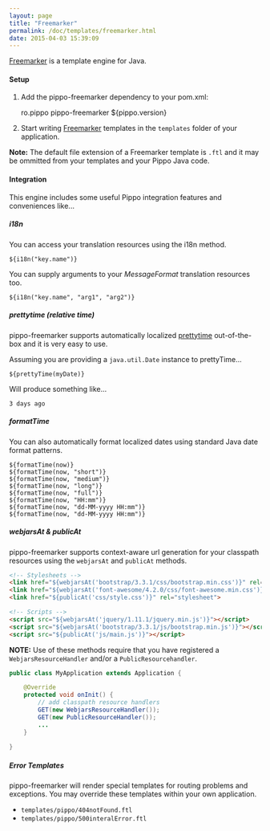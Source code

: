 ```yaml
---
layout: page
title: "Freemarker"
permalink: /doc/templates/freemarker.html
date: 2015-04-03 15:39:09
---
```


[Freemarker][freemarker] is a template engine for Java.

#### Setup

1) Add the pippo-freemarker dependency to your pom.xml:

    <dependency>
        <groupId>ro.pippo</groupId>
        <artifactId>pippo-freemarker</artifactId>
        <version>${pippo.version}</version>
    </dependency>

2)  Start writing [Freemarker][freemarker] templates in the `templates` folder of your application.  

**Note:** The default file extension of a Freemarker template is `.ftl` and it may be ommitted from your templates and your Pippo Java code.

#### Integration

This engine includes some useful Pippo integration features and conveniences like... 

##### i18n

You can access your translation resources using the i18n method.

    ${i18n("key.name")}

You can supply arguments to your *MessageFormat* translation resources too.

    ${i18n("key.name", "arg1", "arg2")}

##### prettytime (relative time)

pippo-freemarker supports automatically localized [prettytime][prettytime] out-of-the-box and it is very easy to use.

Assuming you are providing a `java.util.Date` instance to prettyTime...

    ${prettyTime(myDate)}

Will produce something like...

    3 days ago

##### formatTime

You can also automatically format localized dates using standard Java date format patterns.

    ${formatTime(now)}
    ${formatTime(now, "short")}
    ${formatTime(now, "medium")}
    ${formatTime(now, "long")}
    ${formatTime(now, "full")}
    ${formatTime(now, "HH:mm")}
    ${formatTime(now, "dd-MM-yyyy HH:mm")}
    ${formatTime(now, "dd-MM-yyyy HH:mm")}

##### webjarsAt & publicAt

pippo-freemarker supports context-aware url generation for your classpath resources using the `webjarsAt` and `publicAt` methods.

```html
<!-- Stylesheets -->
<link href="${webjarsAt('bootstrap/3.3.1/css/bootstrap.min.css')}" rel="stylesheet">
<link href="${webjarsAt('font-awesome/4.2.0/css/font-awesome.min.css')}" rel="stylesheet">
<link href="${publicAt('css/style.css')}" rel="stylesheet">

<!-- Scripts -->
<script src="${webjarsAt('jquery/1.11.1/jquery.min.js')}"></script>
<script src="${webjarsAt('bootstrap/3.3.1/js/bootstrap.min.js')}"></script>
<script src="${publicAt('js/main.js')}"></script>
```

**NOTE:** Use of these methods require that you have registered a `WebjarsResourceHandler` and/or a `PublicResourcehandler`.

```java
public class MyApplication extends Application {

	@Override
    protected void onInit() {
        // add classpath resource handlers
        GET(new WebjarsResourceHandler());
        GET(new PublicResourceHandler());
        ...
    }
    
}
```

##### Error Templates

pippo-freemarker will render special templates for routing problems and exceptions. You may override these templates 
within your own application.

- `templates/pippo/404notFound.ftl`
- `templates/pippo/500interalError.ftl`

[freemarker]: http://freemarker.org
[prettytime]: http://ocpsoft.org/prettytime
